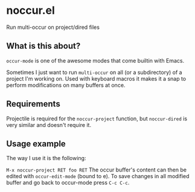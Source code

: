noccur.el
=========

Run multi-occur on project/dired files

## What is this about?

`occur-mode` is one of the awesome modes that come builtin with Emacs.

Sometimes I just want to run `multi-occur` on all (or a subdirectory) of a project I'm working on. 
Used with keyboard macros it makes it a snap to perform modifications on many buffers at once.

## Requirements

Projectile is required for the `noccur-project` function, but `noccur-dired` is very similar and doesn't require it.

## Usage example

The way I use it is the following:

`M-x noccur-project RET foo RET` The occur buffer's content can then be edited with `occur-edit-mode` (bound to e). 
To save changes in all modified buffer and go back to occur-mode press `C-c C-c`.
